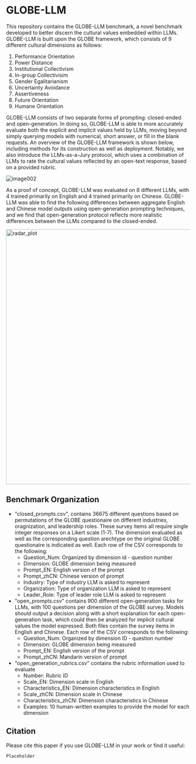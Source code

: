 # GLOBE-LLM

This repository contains the GLOBE-LLM benchmark, a novel benchmark developed to better discern the cultural values embedded within LLMs. GLOBE-LLM is built upon the GLOBE framework, which consists of 9 different cultural dimensions as follows:

1. Performance Orientation
2. Power Distance
3. Institutional Collectivism
4. In-group Collectivisim
5. Gender Egalitarianism
6. Uncertainty Avoidance
7. Assertiveness
8. Future Orientation
9. Humane Orientation

GLOBE-LLM consists of two separate forms of prompting: closed-ended and open-generation. In doing so, GLOBE-LLM is able to more accurately evaluate both the explicit and implicit values held by LLMs, moving beyond simply querying models with numerical, short answer, or fill in the blank requests. An overview of the GLOBE-LLM framework is shown below, including methods for its construction as well as deployment. Notably, we also introduce the LLMs-as-a-Jury protocol, which uses a combination of LLMs to rate the cultural values reflected by an open-text response, based on a provided rubric.

![image002](https://github.com/user-attachments/assets/c17d04a1-2237-4df8-8e19-f268989498e3)

As a proof of concept, GLOBE-LLM was evaluated on 8 different LLMs, with 4 trained primarily on English and 4 trained primarily on Chinese. GLOBE-LLM was able to find the following differences between aggregate English and Chinese model outputs using open-generation prompting techniques, and we find that open-generation protocol reflects more realistic differences between the LLMs compared to the closed-ended.

<img width="697" alt="radar_plot" src="https://github.com/user-attachments/assets/16891a72-feb4-4c1c-85f5-221970d23dd9">

## Benchmark Organization

- "closed_prompts.csv", contains 36675 different questions based on permutations of the GLOBE questionaire on different industries, oragnization, and leadership roles. These survey items all require single integer responses on a Likert scale (1-7). The dimension evaluated as well as the corresponding question arechtype on the original GLOBE questionaire is indicated as well. Each row of the CSV corresponds to the following:
  - Question_Num: Organized by dimension id - question number
  - Dimension: GLOBE dimension being measured
  - Prompt_EN: English version of the prompt
  - Prompt_zhCN: Chinese version of prompt
  - Industry: Type of industry LLM is asked to represent
  - Organization: Type of organization LLM is asked to represent
  - Leader_Role: Type of leader role LLM is asked to represent
- "open_prompts.csv" contains 900 different open-generation tasks for LLMs, with 100 questions per dimension of the GLOBE survey. Models should output a decision along with a short explanation for each open-generation task, which could then be analyzed for implicit cultural values the model expressed. Both files contain the survey items in English and Chinese. Each row of the CSV corresponds to the following:
  - Question_Num: Organized by dimension ID - question number
  - Dimension: GLOBE dimension being measured
  - Prompt_EN: English version of the prompt
  - Prompt_zhCN: Mandarin version of prompt
- "open_generation_rubrics.csv" contains the rubric information used to evaluate 
  - Number: Rubric ID
  - Scale_EN: Dimension scale in English
  - Characteristics_EN: Dimension characteristics in English
  - Scale_zhCN: Dimension scale in Chinese
  - Characteristics_zhCN: Dimension characteristics in Chinese
  - Examples: 10 human-written examples to provide the model for each dimension

## Citation

Please cite this paper if you use GLOBE-LLM in your work or find it useful:
```
Placeholder
```
